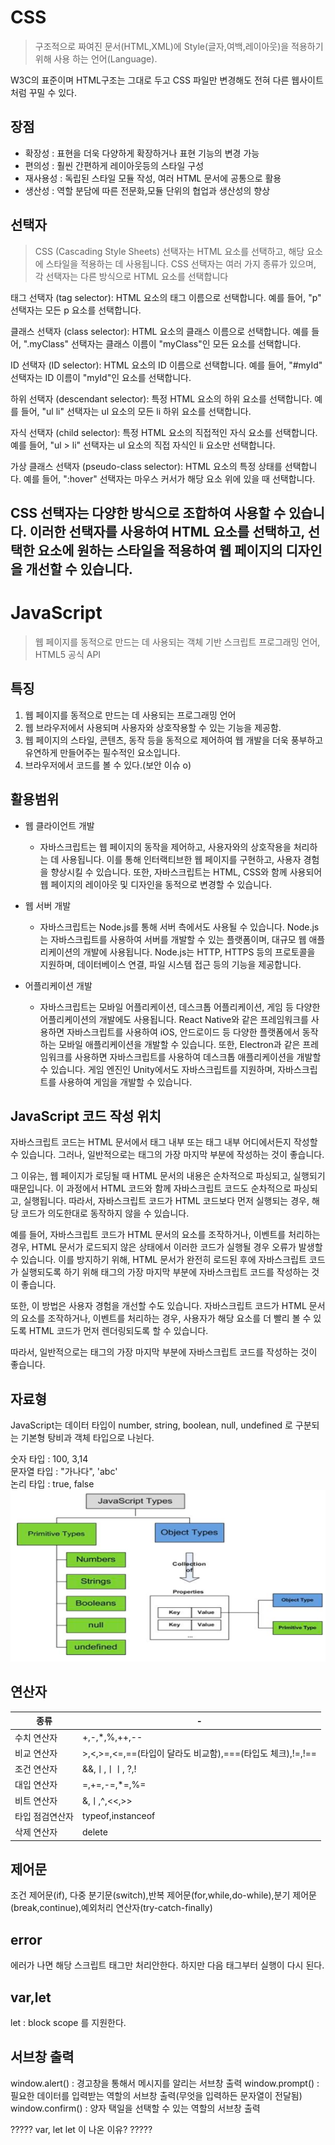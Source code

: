 # CSS
> 구조적으로 짜여진 문서(HTML,XML)에 Style(글자,여백,레이아웃)을 적용하기 위해 사용 하는 언어(Language).

W3C의 표준이며 HTML구조는 그대로 두고 CSS 파일만 변경해도 전혀 다른 웹사이트처럼 꾸밀 수 있다.


## 장점
- 확장성 : 표현을 더욱 다양하게 확장하거나 표현 기능의 변경 가능 
- 편의성 : 훨씬 간편하게 레이아웃등의 스타일 구성 
- 재사용성 : 독립된 스타일 모듈 작성, 여러 HTML 문서에 공통으로 활용 
- 생산성 : 역할 분담에 따른 전문화,모듈 단위의 협업과 생산성의 향상


## 선택자
> CSS (Cascading Style Sheets) 선택자는 HTML 요소를 선택하고, 해당 요소에 스타일을 적용하는 데 사용됩니다. 
> CSS 선택자는 여러 가지 종류가 있으며, 각 선택자는 다른 방식으로 HTML 요소를 선택합니다

태그 선택자 (tag selector): HTML 요소의 태그 이름으로 선택합니다. 예를 들어, "p" 선택자는 모든 p 요소를 선택합니다.

클래스 선택자 (class selector): HTML 요소의 클래스 이름으로 선택합니다. 예를 들어, ".myClass" 선택자는 클래스 이름이 "myClass"인 모든 요소를 선택합니다.

ID 선택자 (ID selector): HTML 요소의 ID 이름으로 선택합니다. 예를 들어, "#myId" 선택자는 ID 이름이 "myId"인 요소를 선택합니다.

하위 선택자 (descendant selector): 특정 HTML 요소의 하위 요소를 선택합니다. 예를 들어, "ul li" 선택자는 ul 요소의 모든 li 하위 요소를 선택합니다.

자식 선택자 (child selector): 특정 HTML 요소의 직접적인 자식 요소를 선택합니다. 예를 들어, "ul > li" 선택자는 ul 요소의 직접 자식인 li 요소만 선택합니다.

가상 클래스 선택자 (pseudo-class selector): HTML 요소의 특정 상태를 선택합니다. 예를 들어, ":hover" 선택자는 마우스 커서가 해당 요소 위에 있을 때 선택합니다.

CSS 선택자는 다양한 방식으로 조합하여 사용할 수 있습니다.
이러한 선택자를 사용하여 HTML 요소를 선택하고, 선택한 요소에 원하는 스타일을 적용하여 웹 페이지의 디자인을 개선할 수 있습니다.
---
# JavaScript
> 웹 페이지를 동적으로 만드는 데 사용되는 객체 기반 스크립트 프로그래밍 언어, HTML5 공식 API

## 특징
1. 웹 페이지를 동적으로 만드는 데 사용되는 프로그래밍 언어
2. 웹 브라우저에서 사용되며 사용자와 상호작용할 수 있는 기능을 제공함.
3. 웹 페이지의 스타일, 콘텐츠, 동작 등을 동적으로 제어하여 웹 개발을 더욱 풍부하고 유연하게 만들어주는 필수적인 요소입니다.
4. 브라우저에서 코드를 볼 수 있다.(보안 이슈 o)

## 활용범위
- 웹 클라이언트 개발<br>
  - 자바스크립트는 웹 페이지의 동작을 제어하고, 사용자와의 상호작용을 처리하는 데 사용됩니다. 이를 통해 인터랙티브한 웹 페이지를 구현하고, 사용자 경험을 향상시킬 수 있습니다. 또한, 자바스크립트는 HTML, CSS와 함께 사용되어 웹 페이지의 레이아웃 및 디자인을 동적으로 변경할 수 있습니다.


- 웹 서버 개발
  - 자바스크립트는 Node.js를 통해 서버 측에서도 사용될 수 있습니다. 
Node.js는 자바스크립트를 사용하여 서버를 개발할 수 있는 플랫폼이며, 대규모 웹 애플리케이션의 개발에 사용됩니다. Node.js는 HTTP, HTTPS 등의 프로토콜을 지원하며, 데이터베이스 연결, 파일 시스템 접근 등의 기능을 제공합니다.


- 어플리케이션 개발
  - 자바스크립트는 모바일 어플리케이션, 데스크톱 어플리케이션, 게임 등 다양한 어플리케이션의 개발에도 사용됩니다. React Native와 같은 프레임워크를 사용하면 자바스크립트를 사용하여 iOS, 안드로이드 등 다양한 플랫폼에서 동작하는 모바일 애플리케이션을 개발할 수 있습니다. 또한, Electron과 같은 프레임워크를 사용하면 자바스크립트를 사용하여 데스크톱 애플리케이션을 개발할 수 있습니다. 게임 엔진인 Unity에서도 자바스크립트를 지원하며, 자바스크립트를 사용하여 게임을 개발할 수 있습니다.

## JavaScript 코드 작성 위치
자바스크립트 코드는 HTML 문서에서 <head> 태그 내부 또는 <body> 태그 내부 어디에서든지 작성할 수 있습니다. 그러나, 일반적으로는 <body> 태그의 가장 마지막 부분에 작성하는 것이 좋습니다.

그 이유는, 웹 페이지가 로딩될 때 HTML 문서의 내용은 순차적으로 파싱되고, 실행되기 때문입니다. 이 과정에서 HTML 코드와 함께 자바스크립트 코드도 순차적으로 파싱되고, 실행됩니다. 따라서, 자바스크립트 코드가 HTML 코드보다 먼저 실행되는 경우, 해당 코드가 의도한대로 동작하지 않을 수 있습니다.

예를 들어, 자바스크립트 코드가 HTML 문서의 요소를 조작하거나, 이벤트를 처리하는 경우, HTML 문서가 로드되지 않은 상태에서 이러한 코드가 실행될 경우 오류가 발생할 수 있습니다. 이를 방지하기 위해, HTML 문서가 완전히 로드된 후에 자바스크립트 코드가 실행되도록 하기 위해 <body> 태그의 가장 마지막 부분에 자바스크립트 코드를 작성하는 것이 좋습니다.

또한, 이 방법은 사용자 경험을 개선할 수도 있습니다. 자바스크립트 코드가 HTML 문서의 요소를 조작하거나, 이벤트를 처리하는 경우, 사용자가 해당 요소를 더 빨리 볼 수 있도록 HTML 코드가 먼저 렌더링되도록 할 수 있습니다.

따라서, 일반적으로는 <body> 태그의 가장 마지막 부분에 자바스크립트 코드를 작성하는 것이 좋습니다. 

## 자료형
JavaScript는 데이터 타입이 number, string, boolean, null, undefined 로 구분되는 기본형 탕비과 객체 타입으로 나뉜다.

숫자 타입 : 100, 3,14<br>
문자열 타입 : "가나다", 'abc'<br>
논리 타입 : true, false<br>
![img.png](img.png)

## 연산자
| 종류       | -                                            |
|----------|----------------------------------------------|
| 수치 연산자   | +,-,*,%,++,--                                | 
| 비교 연산자   | >,<,>=,<=,==(타입이 달라도 비교함),===(타입도 체크),!=,!== |
| 조건 연산자   | &&,ㅣ,ㅣㅣ, ?,!                                 |
| 대입 연산자   | =,+=,-=,*=,%=                                |
| 비트 연산자   | &,ㅣ,^,<<,>>                                  |
| 타입 점검연산자 | typeof,instanceof                            |
| 삭제 연산자   | delete                                       |

## 제어문
조건 제어문(if), 다중 분기문(switch),반복 제어문(for,while,do-while),분기 제어문(break,continue),예외처리 연산자(try-catch-finally)

## error
에러가 나면 해당 스크립트 태그만 처리안한다. 
하지만 다음 태그부터 실행이 다시 된다.

## var,let
let : block scope 를 지원한다.


## 서브창 출력
window.alert() : 경고창을 통해서 메시지를 알리는 서브창 출력
window.prompt() : 필요한 데이터를 입력받는 역할의 서브창 출력(무엇을 입력하든 문자열이 전달됨)
window.confirm() : 양자 택일을 선택할 수 있는 역할의 서브창 출력





?????
var, let let 이 나온 이유?
?????